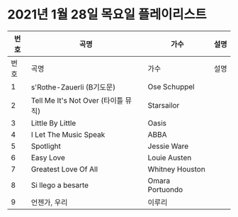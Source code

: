 # 2021년 1월 28일 목요일 플레이리스트

| 번호 | 곡명 | 가수 | 설명 |
|------|------|------|------|
| 번호 | 곡명 | 가수 | 설명 |
| 1 | s'Rothe-Zauerli (B기도문) | Ose Schuppel |  |
| 2 | Tell Me It's Not Over (타이틀 뮤직) | Starsailor |  |
| 3 | Little By Little | Oasis |  |
| 4 | I Let The Music Speak | ABBA |  |
| 5 | Spotlight | Jessie Ware |  |
| 6 | Easy Love | Louie Austen |  |
| 7 | Greatest Love Of All | Whitney Houston |  |
| 8 | Si llego a besarte | Omara Portuondo |  |
| 9 | 언젠가, 우리 | 이루리 |  |
